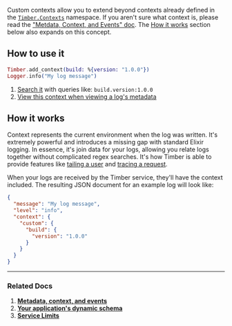 Custom contexts allow you to extend beyond contexts already defined in the [`Timber.Contexts`](https://hexdocs.pm/timber/Timber.Contexts.html#content) namespace. If you aren't sure what context is, please read the ["Metdata, Context, and Events" doc](/concepts/metadata-context-and-events). The [How it works](#how-it-works) section below also expands on this concept.


## How to use it

```elixir
Timber.add_context(build: %{version: "1.0.0"})
Logger.info("My log message")
```

1. [Search it](/app/console/searching) with queries like: `build.version:1.0.0`
2. [View this context when viewing a log's metadata](/app/console/view-metdata-and-context)


## How it works

Context represents the current environment when the log was written. It's extremely powerful and introduces a missing gap with standard Elixir logging. In essence, it's join data for your logs, allowing you relate logs together without complicated regex searches. It's how Timber is able to provide features like [tailing a user](/app/console/tail-a-user) and [tracing a request](/app/console/trace-http-requests).

When your logs are received by the Timber service, they'll have the context included. The resulting JSON document for an example log will look like:

```json
{
  "message": "My log message",
  "level": "info",
  "context": {
    "custom": {
      "build": {
        "version": "1.0.0"
      }
    }
  }
}
```

---

### Related Docs

1. [**Metadata, context, and events**](/concepts/metadata-context-and-events)
2. [**Your application's dynamic schema**](/concepts/application-schema)
3. [**Service Limits**](/concepts/service-limits)

